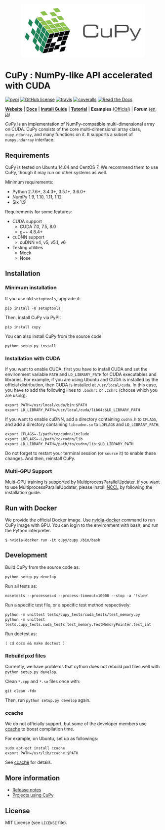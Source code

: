 <div align="center"><img src="docs/image/cupy_logo_1000px.png" width="400"/></div>

# CuPy : NumPy-like API accelerated with CUDA

[![pypi](https://img.shields.io/pypi/v/cupy.svg)](https://pypi.python.org/pypi/cupy)
[![GitHub license](https://img.shields.io/github/license/cupy/cupy.svg)](https://github.com/cupy/cupy)
[![travis](https://img.shields.io/travis/cupy/cupy.svg)](https://travis-ci.org/cupy/cupy)
[![coveralls](https://img.shields.io/coveralls/cupy/cupy.svg)](https://coveralls.io/github/cupy/cupy)
[![Read the Docs](https://readthedocs.org/projects/cupy/badge/?version=stable)](https://docs-cupy.chainer.org/en/stable/)

[**Website**](https://cupy.chainer.org/)
| [**Docs**](https://docs-cupy.chainer.org/en/stable/)
| [**Install Guide**](https://docs-cupy.chainer.org/en/stable/install.html)
| [**Tutorial**](https://docs-cupy.chainer.org/en/stable/tutorial/)
| **Examples** ([Official](https://github.com/cupy/cupy/blob/master/examples))
| **Forum** ([en](https://groups.google.com/forum/#!forum/cupy), [ja](https://groups.google.com/forum/#!forum/cupy-jp))

*CuPy* is an implementation of NumPy-compatible multi-dimensional array on CUDA.
CuPy consists of the core multi-dimensional array class, `cupy.ndarray`, and many functions on it.
It supports a subset of `numpy.ndarray` interface.

## Requirements

CuPy is tested on Ubuntu 14.04 and CentOS 7. We recommend them to use CuPy, though it may run on other systems as well.

Minimum requirements:
- Python 2.7.6+, 3.4.3+, 3.5.1+, 3.6.0+
- NumPy 1.9, 1.10, 1.11, 1.12
- Six 1.9

Requirements for some features:
- CUDA support
  - CUDA 7.0, 7.5, 8.0
  - g++ 4.8.4+
- cuDNN support
  - cuDNN v4, v5, v5.1, v6
- Testing utilities
  - Mock
  - Nose

## Installation

### Minimum installation

If you use old ``setuptools``, upgrade it:

```
pip install -U setuptools
```

Then, install CuPy via PyPI:
```
pip install cupy
```

You can also install CuPy from the source code:
```
python setup.py install
```


### Installation with CUDA

If you want to enable CUDA, first you have to install CUDA and set the environment variable `PATH` and `LD_LIBRARY_PATH` for CUDA executables and libraries.
For example, if you are using Ubuntu and CUDA is installed by the official distribution, then CUDA is installed at `/usr/local/cuda`.
In this case, you have to add the following lines to `.bashrc` or `.zshrc` (choose which you are using):
```
export PATH=/usr/local/cuda/bin:$PATH
export LD_LIBRARY_PATH=/usr/local/cuda/lib64:$LD_LIBRARY_PATH
```


If you want to enable cuDNN, add a directory containing `cudnn.h` to `CFLAGS`, and add a directory containing `libcudnn.so` to `LDFLAGS` and `LD_LIBRARY_PATH`:
```
export CFLAGS=-I/path/to/cudnn/include
export LDFLAGS=-L/path/to/cudnn/lib
export LD_LIBRARY_PATH=/path/to/cudnn/lib:$LD_LIBRARY_PATH
```
Do not forget to restart your terminal session (or `source` it) to enable these changes.
And then, reinstall CuPy.


### Multi-GPU Support

Multi-GPU training is supported by MultiprocessParallelUpdater.
If you want to use MultiprocessParallelUpdater, please install [NCCL](https://github.com/NVIDIA/nccl) by following the installation guide.


## Run with Docker

We provide the official Docker image.
Use [nvidia-docker](https://github.com/NVIDIA/nvidia-docker) command to run CuPy image with GPU.
You can login to the environment with bash, and run the Python interpreter.

```
$ nvidia-docker run -it cupy/cupy /bin/bash
```

## Development

Build CuPy from the source code as:

```
python setup.py develop
```

Run all tests as:

```
nosetests --processes=4 --process-timeout=10000 --stop -a '!slow'
```

Run a specific test file, or a specific test method respectively:

```
python -m unittest tests/cupy_tests/cuda_tests/test_memory.py
python -m unittest tests.cupy_tests.cuda_tests.test_memory.TestMemoryPointer.test_int
```

Run doctest as:

```
( cd docs && make doctest )
```

### Rebuild pxd files

Currently, we have problems that cython does not rebuild pxd files well with `python setup.py develop`.

Clean `*.cpp` and `*.so` files once with:

```
git clean -fdx
```

Then, run `python setup.py develop` again.

### ccache

We do not officially support, but some of the developer members use [ccache](https://ccache.samba.org/) to boost compilation time.

For example, on Ubuntu, set up as followings:

```
sudo apt-get install ccache
export PATH=/usr/lib/ccache:$PATH
```

See [ccache](https://ccache.samba.org/) for details.

## More information

- [Release notes](https://github.com/cupy/cupy/releases)
- [Projects using CuPy](https://github.com/cupy/cupy/wiki/Projects-using-CuPy)

## License

MIT License (see `LICENSE` file).
